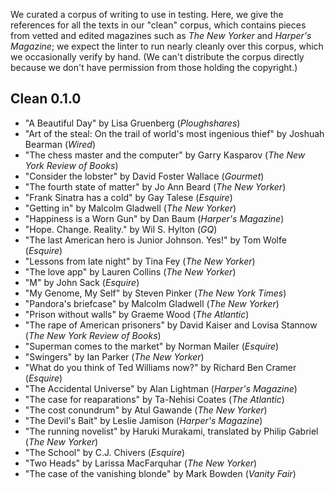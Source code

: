 We curated a corpus of writing to use in testing. Here, we give the references for all the texts in our "clean" corpus, which contains pieces from vetted and edited magazines such as *The New Yorker* and *Harper's Magazine*; we expect the linter to run nearly cleanly over this corpus, which we occasionally verify by hand. (We can't distribute the corpus directly because we don't have permission from those holding the copyright.)

## Clean 0.1.0

+ "A Beautiful Day" by Lisa Gruenberg (*Ploughshares*)
+ "Art of the steal: On the trail of world's most ingenious thief" by Joshuah Bearman (*Wired*)
+ "The chess master and the computer" by Garry Kasparov (*The New York Review of Books*)
+ "Consider the lobster" by David Foster Wallace (*Gourmet*)
+ "The fourth state of matter" by Jo Ann Beard (*The New Yorker*)
+ "Frank Sinatra has a cold" by Gay Talese (*Esquire*)
+ "Getting in" by Malcolm Gladwell (*The New Yorker*)
+ "Happiness is a Worn Gun" by Dan Baum (*Harper's Magazine*)
+ "Hope. Change. Reality." by Wil S. Hylton (*GQ*)
+ "The last American hero is Junior Johnson. Yes!" by Tom Wolfe (*Esquire*)
+ "Lessons from late night" by Tina Fey (*The New Yorker*)
+ "The love app" by Lauren Collins (*The New Yorker*)
+ "M" by John Sack (*Esquire*)
+ "My Genome, My Self" by Steven Pinker (*The New York Times*)
+ "Pandora's briefcase" by Malcolm Gladwell (*The New Yorker*)
+ "Prison without walls" by Graeme Wood (*The Atlantic*)
+ "The rape of American prisoners" by David Kaiser and Lovisa Stannow (*The New York Review of Books*)
+ "Superman comes to the market" by Norman Mailer (*Esquire*)
+ "Swingers" by Ian Parker (*The New Yorker*)
+ "What do you think of Ted Williams now?" by Richard Ben Cramer (*Esquire*)
+ "The Accidental Universe" by Alan Lightman (*Harper's Magazine*)
+ "The case for reaparations" by Ta-Nehisi Coates (*The Atlantic*)
+ "The cost conundrum" by Atul Gawande (*The New Yorker*)
+ "The Devil's Bait" by Leslie Jamison (*Harper's Magazine*)
+ "The running novelist" by Haruki Murakami, translated by Philip Gabriel (*The New Yorker*)
+ "The School" by C.J. Chivers (*Esquire*)
+ "Two Heads" by Larissa MacFarquhar (*The New Yorker*)
+ "The case of the vanishing blonde" by Mark Bowden (*Vanity Fair*)
